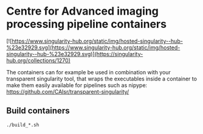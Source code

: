# Centre for Advanced imaging processing pipeline containers

[![https://www.singularity-hub.org/static/img/hosted-singularity--hub-%23e32929.svg](https://www.singularity-hub.org/static/img/hosted-singularity--hub-%23e32929.svg)](https://singularity-hub.org/collections/1270)

The containers can for example be used in combination with your transparent singularity tool, that wraps the executables inside a container to make them easily available for pipelines such as nipype:
https://github.com/CAIsr/transparent-singularity/

## Build containers
```
./build_*.sh
```
